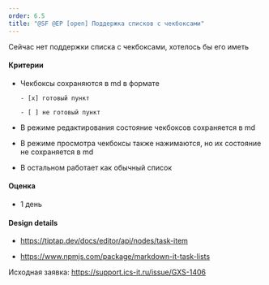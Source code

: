 ```yaml
---
order: 6.5
title: "@SF @EP [open] Поддержка списков с чекбоксами"
---
```


Сейчас нет поддержки списка с чекбоксами, хотелось бы его иметь

#### Критерии

-  Чекбоксы сохраняются в md в формате

   ```
   - [x] готовый пункт
   
   - [ ] не готовый пункт
   ```

-  В режиме редактирования состояние чекбоксов сохраняется в md

-  В режиме просмотра чекбоксы также нажимаются, но их состояние не сохраняется в md

-  В остальном работает как обычный список

#### Оценка

-  1 день

#### Design details

-  <https://tiptap.dev/docs/editor/api/nodes/task-item>

-  <https://www.npmjs.com/package/markdown-it-task-lists>



Исходная заявка: <https://support.ics-it.ru/issue/GXS-1406>